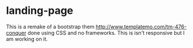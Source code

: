 # landing-page
This is a remake of a bootstrap them http://www.templatemo.com/tm-476-conquer done using CSS and no frameworks. This is isn't responsive but I am working on it.
